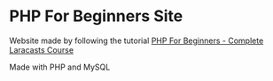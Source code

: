 # PHP For Beginners Site
Website made by following the tutorial [PHP For Beginners - Complete Laracasts Course](https://www.youtube.com/watch?v=fw5ObX8P6as)

Made with PHP and MySQL